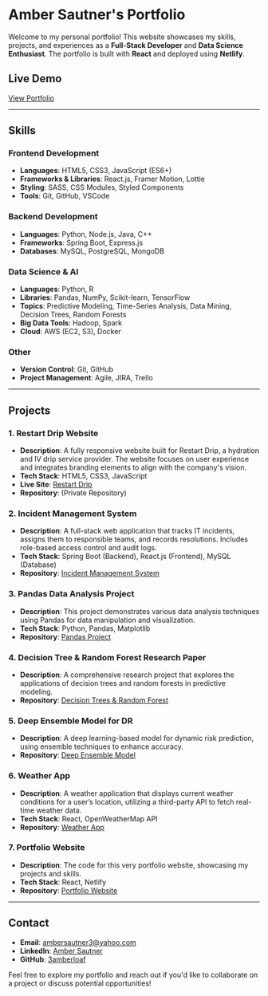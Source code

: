 # Amber Sautner's Portfolio

Welcome to my personal portfolio! This website showcases my skills, projects, and experiences as a **Full-Stack Developer** and **Data Science Enthusiast**. The portfolio is built with **React** and deployed using **Netlify**.

## Live Demo
[View Portfolio](https://ambersautnerportfolio.netlify.app/)

---

## Skills

### Frontend Development
- **Languages**: HTML5, CSS3, JavaScript (ES6+)
- **Frameworks & Libraries**: React.js, Framer Motion, Lottie
- **Styling**: SASS, CSS Modules, Styled Components
- **Tools**: Git, GitHub, VSCode

### Backend Development
- **Languages**: Python, Node.js, Java, C++
- **Frameworks**: Spring Boot, Express.js
- **Databases**: MySQL, PostgreSQL, MongoDB

### Data Science & AI
- **Languages**: Python, R
- **Libraries**: Pandas, NumPy, Scikit-learn, TensorFlow
- **Topics**: Predictive Modeling, Time-Series Analysis, Data Mining, Decision Trees, Random Forests
- **Big Data Tools**: Hadoop, Spark
- **Cloud**: AWS (EC2, S3), Docker

### Other
- **Version Control**: Git, GitHub
- **Project Management**: Agile, JIRA, Trello

---

## Projects

### 1. **Restart Drip Website**
- **Description**: A fully responsive website built for Restart Drip, a hydration and IV drip service provider. The website focuses on user experience and integrates branding elements to align with the company's vision.
- **Tech Stack**: HTML5, CSS3, JavaScript
- **Live Site**: [Restart Drip](https://www.restartdrip.com)
- **Repository**: (Private Repository)

### 2. **Incident Management System**
- **Description**: A full-stack web application that tracks IT incidents, assigns them to responsible teams, and records resolutions. Includes role-based access control and audit logs.
- **Tech Stack**: Spring Boot (Backend), React.js (Frontend), MySQL (Database)
- **Repository**: [Incident Management System](https://github.com/3amberloaf/incident-management-system)

### 3. **Pandas Data Analysis Project**
- **Description**: This project demonstrates various data analysis techniques using Pandas for data manipulation and visualization.
- **Tech Stack**: Python, Pandas, Matplotlib
- **Repository**: [Pandas Project](https://github.com/3amberloaf/Pandas.git)

### 4. **Decision Tree & Random Forest Research Paper**
- **Description**: A comprehensive research project that explores the applications of decision trees and random forests in predictive modeling.
- **Repository**: [Decision Trees & Random Forest](https://github.com/3amberloaf/DecisionTree-RandomForest)

### 5. **Deep Ensemble Model for DR**
- **Description**: A deep learning-based model for dynamic risk prediction, using ensemble techniques to enhance accuracy.
- **Repository**: [Deep Ensemble Model](https://github.com/3amberloaf/DeepEnsembleModel-DR)

### 6. **Weather App**
- **Description**: A weather application that displays current weather conditions for a user’s location, utilizing a third-party API to fetch real-time weather data.
- **Tech Stack**: React, OpenWeatherMap API
- **Repository**: [Weather App](https://github.com/3amberloaf/weather-app)

### 7. **Portfolio Website**
- **Description**: The code for this very portfolio website, showcasing my projects and skills.
- **Tech Stack**: React, Netlify
- **Repository**: [Portfolio Website](https://github.com/3amberloaf/portfolio-website)

---

## Contact

- **Email**: ambersautner3@yahoo.com
- **LinkedIn**: [Amber Sautner](https://www.linkedin.com/in/amber-sautner)
- **GitHub**: [3amberloaf](https://github.com/3amberloaf)

Feel free to explore my portfolio and reach out if you'd like to collaborate on a project or discuss potential opportunities!

